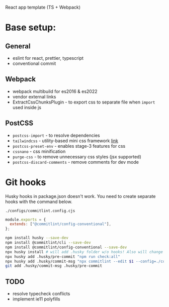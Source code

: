  React app template (TS + Webpack)

# Base setup:

## General

- eslint for react, prettier, typescript
- conventional commit

## Webpack
- webpack multibuild for es2016 & es2022
- vendor external links
- ExtractCssChunksPlugin - to export css to separate file when `import` used inside js

## PostCSS

- `postcss-import` - to resolve dependencies
- `tailwindcss` - utility-based mini css framework [link](https://tailwindcss.com/)
- `postcss-preset-env` - enables stage-3 features for css
- `cssnano` - css minification
- `purge-css` - to remove unnecessary css styles (jsx supported)
- `postcss-discard-comments` - remove comments for dev mode

# Git hooks

Husky hooks in package.json doesn't work. You need to create separate hooks with the command below.

`./configs/commitlint.config.cjs`
```js
module.exports = {
  extends: ["@commitlint/config-conventional"],
};
```
```bash
npm install husky --save-dev
npm install @commitlint/cli --save-dev
npm install @commitlint/config-conventional --save-dev
npx husky install # will add .husky folder w/o hooks! Also will change global git config hooksPath -> .husky
npx husky add .husky/pre-commit "npm run check:all"
npx husky add .husky/commit-msg "npx commitlint --edit $1 --config=./configs/commitlint.config.cjs"git add .husky/commit-msg
git add .husky/commit-msg .husky/pre-commit
```

## TODO

- resolve typecheck conflicts
- implement ie11 polyfills

